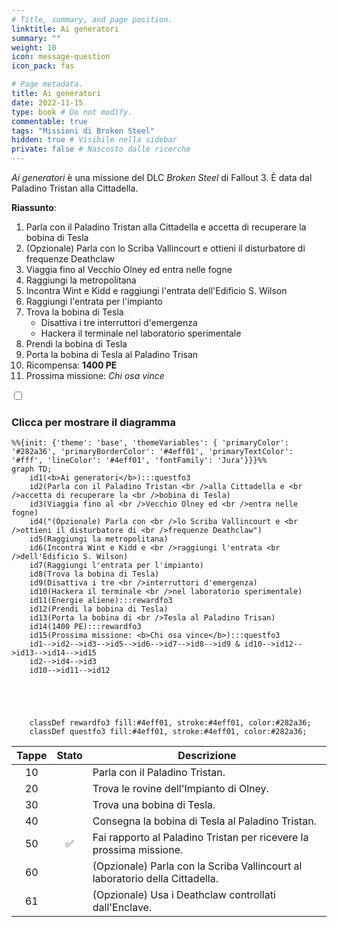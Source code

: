 ```yaml
---
# Title, summary, and page position.
linktitle: Ai generatori
summary: ""
weight: 10
icon: message-question
icon_pack: fas

# Page metadata.
title: Ai generatori
date: 2022-11-15
type: book # Do not modify.
commentable: true
tags: "Missioni di Broken Steel"
hidden: true # Visibile nella sidebar
private: false # Nascosto dalle ricerche
---
```


<div class="fo3">

*Ai generatori* è una missione del DLC *Broken Steel* di Fallout 3. È data dal Paladino Tristan alla Cittadella.

**Riassunto**:
1. Parla con il Paladino Tristan alla Cittadella e accetta di recuperare la bobina di Tesla
2. (Opzionale) Parla con lo Scriba Vallincourt e ottieni il disturbatore di frequenze Deathclaw
3. Viaggia fino al Vecchio Olney ed entra nelle fogne
4. Raggiungi la metropolitana
5. Incontra Wint e Kidd e raggiungi l'entrata dell'Edificio S. Wilson
6. Raggiungi l'entrata per l'impianto
7. Trova la bobina di Tesla
   - Disattiva i tre interruttori d'emergenza
   - Hackera il terminale nel laboratorio sperimentale
8. Prendi la bobina di Tesla
9. Porta la bobina di Tesla al Paladino Trisan 
10. Ricompensa: **1400 PE**
11. Prossima missione: *Chi osa vince*

<section class="chart-collapse">
<input type="checkbox" name="collapse2" id="handle2">
<h3 class="handle">
<label for="handle2">Clicca per mostrare il diagramma</label>
</h3>
<div class="content">

```mermaid
%%{init: {'theme': 'base', 'themeVariables': { 'primaryColor': '#282a36', 'primaryBorderColor': '#4eff01', 'primaryTextColor': '#fff', 'lineColor': '#4eff01', 'fontFamily': 'Jura'}}}%%
graph TD;
    id1(<b>Ai generatori</b>):::questfo3
    id2(Parla con il Paladino Tristan <br />alla Cittadella e <br />accetta di recuperare la <br />bobina di Tesla)
    id3(Viaggia fino al <br />Vecchio Olney ed <br />entra nelle fogne)
    id4("(Opzionale) Parla con <br />lo Scriba Vallincourt e <br />ottieni il disturbatore di <br />frequenze Deathclaw")
    id5(Raggiungi la metropolitana)
    id6(Incontra Wint e Kidd e <br />raggiungi l'entrata <br />dell'Edificio S. Wilson)
    id7(Raggiungi l'entrata per l'impianto) 
    id8(Trova la bobina di Tesla)
    id9(Disattiva i tre <br />interruttori d'emergenza)
    id10(Hackera il terminale <br />nel laboratorio sperimentale)
    id11(Energie aliene):::rewardfo3
    id12(Prendi la bobina di Tesla)
    id13(Porta la bobina di <br />Tesla al Paladino Trisan) 
    id14(1400 PE):::rewardfo3
    id15(Prossima missione: <b>Chi osa vince</b>):::questfo3
    id1-->id2-->id3-->id5-->id6-->id7-->id8-->id9 & id10-->id12-->id13-->id14-->id15
    id2-->id4-->id3
    id10-->id11-->id12
    
    
    
    
    
    classDef rewardfo3 fill:#4eff01, stroke:#4eff01, color:#282a36;
    classDef questfo3 fill:#4eff01, stroke:#4eff01, color:#282a36;
```

</div>
</section>

| Tappe |       Stato        | Descrizione                                                                  |
|:-----:|:------------------:| ---------------------------------------------------------------------------- |
|  10   |                    | Parla con il Paladino Tristan.                                               |
|  20   |                    | Trova le rovine dell'Impianto di Olney.                                      |
|  30   |                    | Trova una bobina di Tesla.                                                   |
|  40   |                    | Consegna la bobina di Tesla al Paladino Tristan.                             |
|  50   | :white_check_mark: | Fai rapporto al Paladino Tristan per ricevere la prossima missione.          |
|  60   |                    | (Opzionale) Parla con la Scriba Vallincourt al laboratorio della Cittadella. |
|  61   |                    | (Opzionale) Usa i Deathclaw controllati dall'Enclave.                        |

</div>
